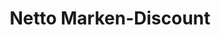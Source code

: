 ---
title: "Netto Marken-Discount"
url: /oranienburg/netto-marken-discount-strasse-am-globus/
shop: Supermarkt
---
